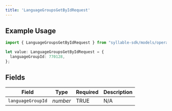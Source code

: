 ```yaml
---
title: 'LanguageGroupsGetByIdRequest'
---
```


## Example Usage

```typescript
import { LanguageGroupsGetByIdRequest } from "syllable-sdk/models/operations";

let value: LanguageGroupsGetByIdRequest = {
  languageGroupId: 770128,
};
```

## Fields

| Field              | Type               | Required           | Description        |
| ------------------ | ------------------ | ------------------ | ------------------ |
| `languageGroupId`  | *number*           | TRUE | N/A                |